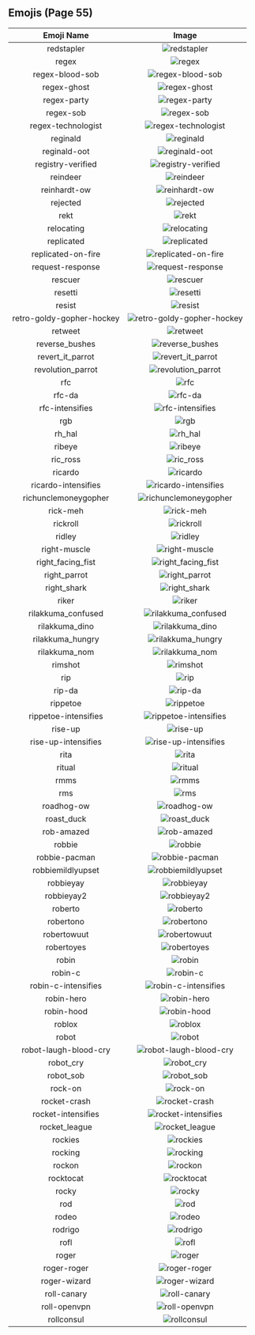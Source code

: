 
  ## Emojis (Page 55)
  |Emoji Name|Image|
  | :-: | :-: |
  |redstapler| ![redstapler](/output/redstapler)|
  |regex| ![regex](/output/regex.png)|
  |regex-blood-sob| ![regex-blood-sob](/output/regex-blood-sob.png)|
  |regex-ghost| ![regex-ghost](/output/regex-ghost.png)|
  |regex-party| ![regex-party](/output/regex-party.gif)|
  |regex-sob| ![regex-sob](/output/regex-sob.png)|
  |regex-technologist| ![regex-technologist](/output/regex-technologist.png)|
  |reginald| ![reginald](/output/reginald.png)|
  |reginald-oot| ![reginald-oot](/output/reginald-oot.jpg)|
  |registry-verified| ![registry-verified](/output/registry-verified.png)|
  |reindeer| ![reindeer](/output/reindeer.png)|
  |reinhardt-ow| ![reinhardt-ow](/output/reinhardt-ow.png)|
  |rejected| ![rejected](/output/rejected.jpg)|
  |rekt| ![rekt](/output/rekt.png)|
  |relocating| ![relocating](/output/relocating.png)|
  |replicated| ![replicated](/output/replicated.png)|
  |replicated-on-fire| ![replicated-on-fire](/output/replicated-on-fire.gif)|
  |request-response| ![request-response](/output/request-response.gif)|
  |rescuer| ![rescuer](/output/rescuer.png)|
  |resetti| ![resetti](/output/resetti.png)|
  |resist| ![resist](/output/resist.png)|
  |retro-goldy-gopher-hockey| ![retro-goldy-gopher-hockey](/output/retro-goldy-gopher-hockey.png)|
  |retweet| ![retweet](/output/retweet.png)|
  |reverse_bushes| ![reverse_bushes](/output/reverse_bushes.gif)|
  |revert_it_parrot| ![revert_it_parrot](/output/revert_it_parrot.gif)|
  |revolution_parrot| ![revolution_parrot](/output/revolution_parrot.gif)|
  |rfc| ![rfc](/output/rfc.png)|
  |rfc-da| ![rfc-da](/output/rfc-da.png)|
  |rfc-intensifies| ![rfc-intensifies](/output/rfc-intensifies.gif)|
  |rgb| ![rgb](/output/rgb.png)|
  |rh_hal| ![rh_hal](/output/rh_hal.png)|
  |ribeye| ![ribeye](/output/ribeye.png)|
  |ric_ross| ![ric_ross](/output/ric_ross.jpg)|
  |ricardo| ![ricardo](/output/ricardo.png)|
  |ricardo-intensifies| ![ricardo-intensifies](/output/ricardo-intensifies.gif)|
  |richunclemoneygopher| ![richunclemoneygopher](/output/richunclemoneygopher.jpg)|
  |rick-meh| ![rick-meh](/output/rick-meh.png)|
  |rickroll| ![rickroll](/output/rickroll.gif)|
  |ridley| ![ridley](/output/ridley.png)|
  |right-muscle| ![right-muscle](/output/right-muscle.png)|
  |right_facing_fist| ![right_facing_fist](/output/right_facing_fist.png)|
  |right_parrot| ![right_parrot](/output/right_parrot.gif)|
  |right_shark| ![right_shark](/output/right_shark.gif)|
  |riker| ![riker](/output/riker.gif)|
  |rilakkuma_confused| ![rilakkuma_confused](/output/rilakkuma_confused.png)|
  |rilakkuma_dino| ![rilakkuma_dino](/output/rilakkuma_dino.png)|
  |rilakkuma_hungry| ![rilakkuma_hungry](/output/rilakkuma_hungry.png)|
  |rilakkuma_nom| ![rilakkuma_nom](/output/rilakkuma_nom.png)|
  |rimshot| ![rimshot](/output/rimshot.gif)|
  |rip| ![rip](/output/rip.png)|
  |rip-da| ![rip-da](/output/rip-da.png)|
  |rippetoe| ![rippetoe](/output/rippetoe.png)|
  |rippetoe-intensifies| ![rippetoe-intensifies](/output/rippetoe-intensifies.gif)|
  |rise-up| ![rise-up](/output/rise-up.png)|
  |rise-up-intensifies| ![rise-up-intensifies](/output/rise-up-intensifies.gif)|
  |rita| ![rita](/output/rita.png)|
  |ritual| ![ritual](/output/ritual.png)|
  |rmms| ![rmms](/output/rmms.jpg)|
  |rms| ![rms](/output/rms.png)|
  |roadhog-ow| ![roadhog-ow](/output/roadhog-ow.png)|
  |roast_duck| ![roast_duck](/output/roast_duck.png)|
  |rob-amazed| ![rob-amazed](/output/rob-amazed.png)|
  |robbie| ![robbie](/output/robbie.png)|
  |robbie-pacman| ![robbie-pacman](/output/robbie-pacman.gif)|
  |robbiemildlyupset| ![robbiemildlyupset](/output/robbiemildlyupset.png)|
  |robbieyay| ![robbieyay](/output/robbieyay.gif)|
  |robbieyay2| ![robbieyay2](/output/robbieyay2.gif)|
  |roberto| ![roberto](/output/roberto.png)|
  |robertono| ![robertono](/output/robertono.png)|
  |robertowuut| ![robertowuut](/output/robertowuut.png)|
  |robertoyes| ![robertoyes](/output/robertoyes.png)|
  |robin| ![robin](/output/robin.png)|
  |robin-c| ![robin-c](/output/robin-c.png)|
  |robin-c-intensifies| ![robin-c-intensifies](/output/robin-c-intensifies.gif)|
  |robin-hero| ![robin-hero](/output/robin-hero.jpg)|
  |robin-hood| ![robin-hood](/output/robin-hood.png)|
  |roblox| ![roblox](/output/roblox.png)|
  |robot| ![robot](/output/robot.png)|
  |robot-laugh-blood-cry| ![robot-laugh-blood-cry](/output/robot-laugh-blood-cry.png)|
  |robot_cry| ![robot_cry](/output/robot_cry.png)|
  |robot_sob| ![robot_sob](/output/robot_sob.png)|
  |rock-on| ![rock-on](/output/rock-on.gif)|
  |rocket-crash| ![rocket-crash](/output/rocket-crash.gif)|
  |rocket-intensifies| ![rocket-intensifies](/output/rocket-intensifies.gif)|
  |rocket_league| ![rocket_league](/output/rocket_league.png)|
  |rockies| ![rockies](/output/rockies.jpg)|
  |rocking| ![rocking](/output/rocking.gif)|
  |rockon| ![rockon](/output/rockon.gif)|
  |rocktocat| ![rocktocat](/output/rocktocat.png)|
  |rocky| ![rocky](/output/rocky.png)|
  |rod| ![rod](/output/rod.png)|
  |rodeo| ![rodeo](/output/rodeo.gif)|
  |rodrigo| ![rodrigo](/output/rodrigo.png)|
  |rofl| ![rofl](/output/rofl)|
  |roger| ![roger](/output/roger.png)|
  |roger-roger| ![roger-roger](/output/roger-roger.png)|
  |roger-wizard| ![roger-wizard](/output/roger-wizard.png)|
  |roll-canary| ![roll-canary](/output/roll-canary.gif)|
  |roll-openvpn| ![roll-openvpn](/output/roll-openvpn.gif)|
  |rollconsul| ![rollconsul](/output/rollconsul.gif)|
  